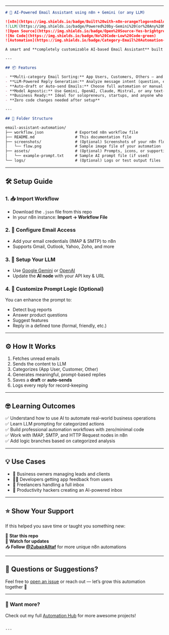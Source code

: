 
---

```markdown
# 📧 AI-Powered Email Assistant using n8n + Gemini (or any LLM)

![n8n](https://img.shields.io/badge/Built%20with-n8n-orange?logo=n8n&logoColor=white)
![LLM](https://img.shields.io/badge/Powered%20by-Gemini%20(or%20Any%20Model)-blueviolet)
![Open Source](https://img.shields.io/badge/Open%20Source-Yes-brightgreen)
![No Code](https://img.shields.io/badge/No%20Code-Low%20Code-green)
![Automation](https://img.shields.io/badge/Category-Email%20Automation-lightgrey)

A smart and **completely customizable AI-based Email Assistant** built with [n8n](https://n8n.io). This automation reads your emails, categorizes them using an LLM (Gemini or any you choose), analyzes the intent, and drafts or sends personalized replies — all with just one click setup!

---

## 📦 Features

- **Multi-category Email Sorting:** App Users, Customers, Others — and add more as you need
- **LLM-Powered Reply Generation:** Analyze message intent (question, error, suggestion, etc.)
- **Auto-draft or Auto-send Emails:** Choose full automation or manual control
- **Model Agnostic:** Use Gemini, OpenAI, Claude, Mistral, or any text-capable LLM
- **Business Ready:** Ideal for solopreneurs, startups, and anyone who receives lots of emails
- **Zero code changes needed after setup**

---

## 📁 Folder Structure

email-assistant-automation/
├── workflow.json              # Exported n8n workflow file
├── README.md                  # This documentation file
├── screenshots/               # (Optional) Screenshots of your n8n flow
│   └── flow.png               # Sample image file of your automation
├── assets/                    # (Optional) Prompts, icons, or supporting assets
│   └── example-prompt.txt     # Sample AI prompt file (if used)
└── logs/                      # (Optional) Logs or test output files

```

---

## 🛠️ Setup Guide

### 1. 📥 Import Workflow
- Download the `.json` file from this repo
- In your n8n instance: **Import → Workflow File**

### 2. 🔐 Configure Email Access
- Add your email credentials (IMAP & SMTP) to n8n
- Supports Gmail, Outlook, Yahoo, Zoho, and more

### 3. 🧠 Setup Your LLM
- Use [Google Gemini](https://deepmind.google/technologies/gemini/) or [OpenAI](https://platform.openai.com/)
- Update the **AI node** with your API key & URL

### 4. 🧠 Customize Prompt Logic (Optional)
You can enhance the prompt to:
- Detect bug reports
- Answer product questions
- Suggest features
- Reply in a defined tone (formal, friendly, etc.)

---

## ⚙️ How It Works

1. Fetches unread emails
2. Sends the content to LLM
3. Categorizes (App User, Customer, Other)
4. Generates meaningful, prompt-based replies
5. Saves a **draft** or **auto-sends**
6. Logs every reply for record-keeping

---

## 🤓 Learning Outcomes

✅ Understand how to use AI to automate real-world business operations  
✅ Learn LLM prompting for categorized actions  
✅ Build professional automation workflows with zero/minimal code  
✅ Work with IMAP, SMTP, and HTTP Request nodes in n8n  
✅ Add logic branches based on categorized analysis  

---

## 💡 Use Cases

- 💼 Business owners managing leads and clients
- 🧑‍💻 Developers getting app feedback from users
- 📨 Freelancers handling a full inbox
- 🧠 Productivity hackers creating an AI-powered inbox

---

## ⭐ Show Your Support

If this helped you save time or taught you something new:

🌟 **Star this repo**  
👀 **Watch for updates**  
📥 **Follow [@ZubairAlltaf](https://github.com/ZubairAlltaf)** for more unique n8n automations

---

## 🙋 Questions or Suggestions?

Feel free to [open an issue](https://github.com/ZubairAlltaf) or reach out — let’s grow this automation together 💌

---

### 🔗 Want more?

Check out my full [Automation Hub](https://github.com/ZubairAlltaf?tab=repositories) for more awesome projects!

```

---
